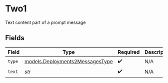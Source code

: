 # Two1

Text content part of a prompt message


## Fields

| Field                                                                    | Type                                                                     | Required                                                                 | Description                                                              |
| ------------------------------------------------------------------------ | ------------------------------------------------------------------------ | ------------------------------------------------------------------------ | ------------------------------------------------------------------------ |
| `type`                                                                   | [models.Deployments2MessagesType](../models/deployments2messagestype.md) | :heavy_check_mark:                                                       | N/A                                                                      |
| `text`                                                                   | *str*                                                                    | :heavy_check_mark:                                                       | N/A                                                                      |